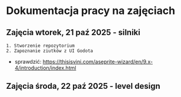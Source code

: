 # Dokumentacja pracy na zajęciach

## Zajęcia wtorek, 21 paź 2025 - silniki

```text
1. Stworzenie repozytorium
2. Zapoznanie ziutków z UI Godota

```

- sprawdzić: https://thisisvini.com/aseprite-wizard/en/9.x-4/introduction/index.html

## Zajęcia środa, 22 paź 2025 - level design
